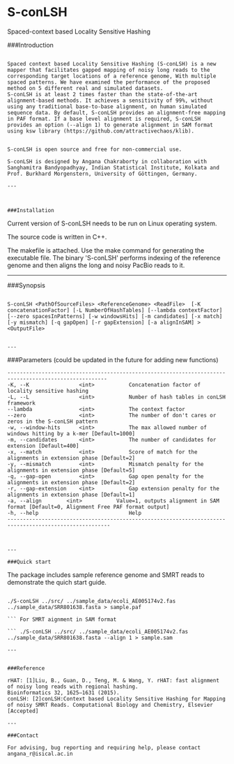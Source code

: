 # S-conLSH
Spaced-context based Locality Sensitive Hashing

###Introduction
```

Spaced context based Locality Sensitive Hashing (S-conLSH) is a new mapper that facilitates gapped mapping of noisy long reads to the corresponding target locations of a reference genome, With multiple spaced patterns. We have examined the performance of the proposed method on 5 different real and simulated datasets.
S-conLSH is at least 2 times faster than the state-of-the-art alignment-based methods. It achieves a sensitivity of 99%, without using any traditional base-to-base alignment, on human simulated sequence data. By default, S-conLSH provides an alignment-free mapping in PAF format. If a base level alignment is required, S-conLSH provides an option (--align 1) to generate alignment in SAM format using ksw library (https://github.com/attractivechaos/klib).


S-conLSH is open source and free for non-commercial use.

S-conLSH is designed by Angana Chakraborty in collaboration with Sanghamitra Bandyopadhyay, Indian Statistical Institute, Kolkata and Prof. Burkhard Morgenstern, University of Göttingen, Germany. 

---
	


###Installation
```

Current version of S-conLSH needs to be run on Linux operating system.

The source code is written in C++. 

The makefile is attached. Use the make command for generating the executable file.
The binary 'S-conLSH' performs indexing of the reference genome and then aligns the long and noisy PacBio reads to it.

---

###Synopsis
```

S-conLSH <PathOfSourceFiles> <ReferenceGenome> <ReadFile>  [-K concatenationFactor] [-L NumberOfHashTables] [--lambda contextFactor] [--zero spacesInPatterns] [-w windowsHits] [-m candidates] [-x match] [-y mismatch] [-q gapOpen] [-r gapExtension] [-a alignInSAM] > <OutputFile>


---
```
###Parameters (could be updated in the future for adding new functions)
```
------------------------------------------------------------------------------------------------------
-K, --K                <int>           Concatenation factor of locality sensitive hashing 
-L, --L                <int>           Number of hash tables in conLSH framework
--lambda               <int>           The context factor
--zero                 <int>           The number of don't cares or zeros in the S-conLSH pattern 
-w, --window-hits      <int>           The max allowed number of windows hitting by a k-mer [Default=1000] 
-m, --candidates       <int>           The number of candidates for extension [Default=400]
-x, --match            <int>           Score of match for the alignments in extension phase [Default=2]
-y, --mismatch         <int>           Mismatch penalty for the alignments in extension phase [Default=5]
-q, --gap-open         <int>           Gap open penalty for the alignments in extension phase [Default=2]
-r, --gap-extension    <int>           Gap extension penalty for the alignments in extension phase [Default=1]
-a, --align	       <int>           Value=1, outputs alignment in SAM format [Default=0, Alignment Free PAF format output]
-h, --help                             Help
-------------------------------------------------------------------------------------------------------



---

###Quick start
```
The package includes sample reference genome and SMRT reads to demonstrate the quich start guide. 

``` For alignment free mapping in PAF format

./S-conLSH ../src/ ../sample_data/ecoli_AE005174v2.fas ../sample_data/SRR801638.fasta > sample.paf

``` For SMRT aignment in SAM format

``` ./S-conLSH ../src/ ../sample_data/ecoli_AE005174v2.fas ../sample_data/SRR801638.fasta --align 1 > sample.sam

---


###Reference

rHAT: [1]Liu, B., Guan, D., Teng, M. & Wang, Y. rHAT: fast alignment of noisy long reads with regional hashing. 
Bioinformatics 32, 1625–1631 (2015).
conLSH: [2]conLSH:Context based Locality Sensitive Hashing for Mapping of noisy SMRT Reads. Computational Biology and Chemistry, Elsevier [Accepted]

---

###Contact

For advising, bug reporting and requiring help, please contact angana_r@isical.ac.in
